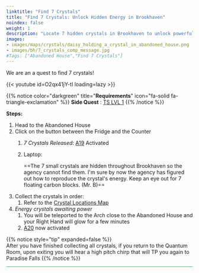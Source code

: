 ```yaml
---
linktitle: "Find 7 Crystals"
title: "Find 7 Crystals: Unlock Hidden Energy in Brookhaven"
noindex: false
weight: 1
description: "Locate 7 hidden crystals in Brookhaven to unlock powerful energy and secrets. Follow this detailed quest guide with steps and visuals."
images: 
- images/maps/crystals/daisy_holding_a_crystal_in_abandoned_house.png
- images/bh/7_crystals_comp_message.jpg
#Tags: ["Abandoned House","Find 7 Crystals"]
---
```


We are an a quest to find 7 crystals!

{{< youtube id=O2qx41jY-tI loading=lazy >}}


{{% notice color="darkgreen" title="**Requirements**" icon="fa-solid fa-triangle-exclamation"  %}}
**Side Quest** : [TS LVL 1](/lore/special_tools/ts_lvl1)
{{% /notice %}}

**Steps:**

1. Head to the Abandoned House
2. Click on the button between the Fridge and the Counter
	1. _7 Crystals Released_: [A19](/casebook/light_panel#a19) Activated
	2. Laptop:
	
		==The 7 small crystals are hidden throughout Brookhaven so the agency cannot find them. I'm sure by now the agency has figured out how to reproduce the crystal's energy. Keep an eye out for 7 floating carbon blocks. (Mr. B)==
3. Collect the crystals in order:
	1. Refer to the [Crystal Locations Map](map/crystals)
4. _Energy crystals awaiting power_
	1. You will be teleported to the Arch close to the Abandoned House and your Right Hand will glow for a few minutes
	2. [A20](/casebook/light_panel#a20) now activated



{{% notice style="tip" expanded=false %}}	
After you have finished collecting all crystals, if you return to the Quantum Room, upon exiting you will hear a high pitch chirp that will TP you again to Paradise Falls
{{% /notice %}}

<hr style="background-color: #28b44c" size=8>

